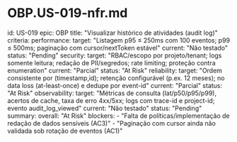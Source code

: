 # OBP.US-019-nfr.md
id: US-019
epic: OBP
title: "Visualizar histórico de atividades (audit log)"
criteria:
  performance:
    target: "Listagem p95 ≤ 250ms com 100 eventos; p99 ≤ 500ms; paginação com cursor/nextToken estável"
    current: "Não testado"
    status: "Pending"
  security:
    target: "RBAC/escopo por projeto/tenant; logs somente leitura; redação de PII/segredos; rate limiting; proteção contra enumeration"
    current: "Parcial"
    status: "At Risk"
  reliability:
    target: "Ordem consistente por (timestamp,id); retenção configurável (p.ex. 12 meses); no data loss (at-least-once) e dedupe por event-id"
    current: "Parcial"
    status: "At Risk"
  observability:
    target: "Métricas de consulta (lat/p50/p95/p99), acertos de cache, taxa de erro 4xx/5xx; logs com trace-id e project-id; evento audit_log_viewed"
    current: "Não testado"
    status: "Pending"
summary:
  overall: "At Risk"
  blockers:
    - "Falta de políticas/implementação de redação de dados sensíveis (AC3)"
    - "Paginação com cursor ainda não validada sob rotação de eventos (AC1)"
